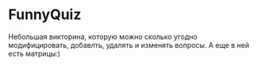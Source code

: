 # FunnyQuiz

Небольшая викторина, которую можно сколько угодно модифицировать, добавлть, удалять и изменять вопросы. А еще в ней есть матрицы:)
